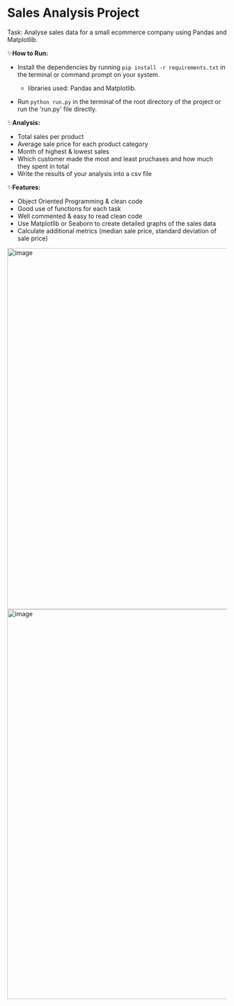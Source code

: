 # Sales Analysis Project

Task: Analyse sales data for a small ecommerce company using Pandas and Matplotlib.

✨<b>How to Run:</b>

* Install the dependencies by running `pip install -r requirements.txt` in the terminal or command prompt on your system.
   * libraries used: Pandas and Matplotlib.


* Run `python run.py` in the terminal of the root directory of the project or run the 'run.py' file directly.


✨<b>Analysis:</b>


- Total sales per product
- Average sale price for each product category
- Month of highest & lowest sales
- Which customer made the most and least pruchases and how much they spent in total
- Write the results of your analysis into a csv file

✨<b>Features:</b>

- Object Oriented Programming & clean code
- Good use of functions for each task
- Well commented & easy to read clean code
- Use Matplotlib or Seaborn to create detailed graphs of the sales data
- Calculate additional metrics (median sale price, standard deviation of sale price)   

<img width="827" alt="image" src="https://user-images.githubusercontent.com/79287671/232593429-45d6ffa1-6330-4d69-b558-e26dc7f45863.png">
<img width="893" alt="image" src="https://user-images.githubusercontent.com/79287671/232593712-c2b7bea6-9abd-4ce9-bfb5-2308c6b127d0.png">

